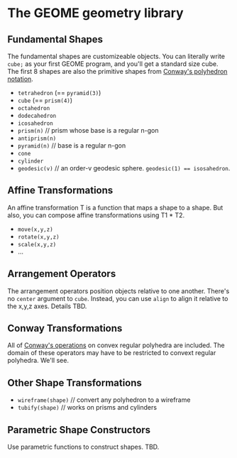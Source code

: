 # The GEOME geometry library

## Fundamental Shapes
The fundamental shapes are customizeable objects.
You can literally write `cube;` as your first GEOME program,
and you'll get a standard size cube. The first 8 shapes are
also the primitive shapes from
[Conway's polyhedron notation](https://en.wikipedia.org/wiki/Conway_polyhedron_notation).
* `tetrahedron` (== `pyramid(3)`)
* `cube` (== `prism(4)`)
* `octahedron`
* `dodecahedron`
* `icosahedron`
* `prism(n)` // prism whose base is a regular n-gon
* `antiprism(n)`
* `pyramid(n)` // base is a regular n-gon
* `cone`
* `cylinder`
* `geodesic(v)` // an order-v geodesic sphere. `geodesic(1) == isosahedron`.

## Affine Transformations
An affine transformation T is a function that maps a shape to a shape.
But also, you can compose affine transformations using T1 * T2.
* `move(x,y,z)`
* `rotate(x,y,z)`
* `scale(x,y,z)`
* ...

## Arrangement Operators
The arrangement operators position objects relative to one another.
There's no `center` argument to `cube`. Instead, you can use `align`
to align it relative to the x,y,z axes.
Details TBD.

## Conway Transformations
All of [Conway's operations](https://en.wikipedia.org/wiki/Conway_polyhedron_notation)
on convex regular polyhedra are included.
The domain of these operators may have to be restricted to convext regular polyhedra. We'll see.

## Other Shape Transformations
* `wireframe(shape)` // convert any polyhedron to a wireframe
* `tubify(shape)` // works on prisms and cylinders

## Parametric Shape Constructors
Use parametric functions to construct shapes. TBD.
